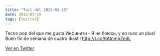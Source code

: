 ```yaml
---
title: "Tuit del 2013-03-15"
date: 2013-03-15
tags: [twitter]
---
```


Tecno pop del que me gusta Инфинити - Я не боюсь, y en ruso un plus! Buen fin de semana de cuatro días!!! http://t.co/6AtnmpZedL



[Ver en Twitter](https://twitter.com/i/web/status/312651285012819968)
